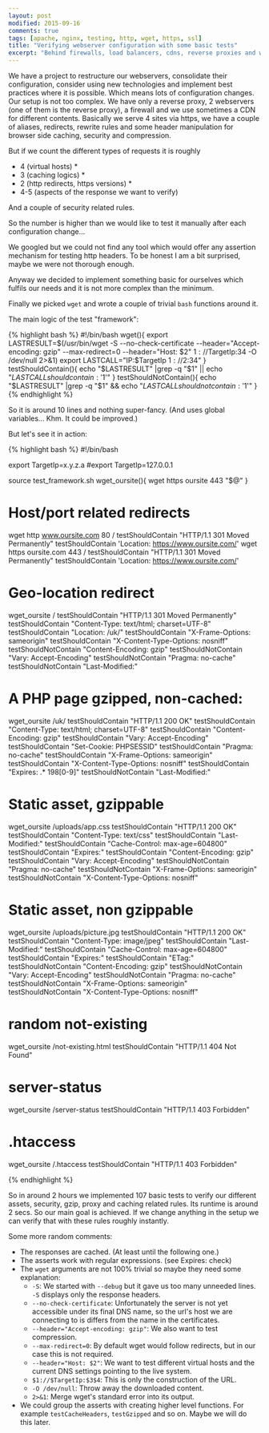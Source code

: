 ```yaml
---
layout: post
modified: 2015-09-16
comments: true
tags: [apache, nginx, testing, http, wget, https, ssl]
title: "Verifying webserver configuration with some basic tests"
excerpt: "Behind firewalls, load balancers, cdns, reverse proxies and with a not totally simple webserver configuration, it can quite be hard to verify all the different locations, virtual hosts, aliases, rewrites."
---
```


We have a project to restructure our webservers, consolidate their configuration, consider using new technologies and implement
best practices where it is possible.
Which means lots of configuration changes.
Our setup is not too complex. We have only a reverse proxy, 2 webservers (one of them is the reverse proxy), a firewall and we use sometimes
a CDN for different contents. Basically we serve 4 sites via https, we have a couple of aliases, redirects, rewrite rules and some
header manipulation for browser side caching, security and compression.

But if we count the different types of requests it is roughly

 * 4 (virtual hosts) *
 * 3 (caching logics) *
 * 2 (http redirects, https versions) *
 * 4-5 (aspects of the response we want to verify)

And a couple of security related rules.

So the number is higher than we would like to test it manually after each configuration change...

We googled but we could not find any tool which would offer any assertion mechanism for testing http headers.
To be honest I am a bit surprised, maybe we were not thorough enough.

Anyway we decided to implement something basic for ourselves which fulfils our needs and it is not more complex than the minimum.

Finally we picked `wget` and wrote a couple of trivial `bash` functions around it.

The main logic of the test "framework":

{% highlight bash %}
#!/bin/bash
wget(){
  export LASTRESULT=$(/usr/bin/wget -S --no-check-certificate --header="Accept-encoding: gzip" --max-redirect=0 --header="Host: $2" $1://$TargetIp:$3$4 -O /dev/null 2>&1)
  export LASTCALL="IP:$TargetIp $1://$2:$3$4"
}
testShouldContain(){
  echo "$LASTRESULT" |grep -q "$1" || echo "$LASTCALL should contain: '$1'"
}
testShouldNotContain(){
  echo "$LASTRESULT" |grep -q "$1" && echo "$LASTCALL should not contain: '$1'"
}
{% endhighlight %}

So it is around 10 lines and nothing super-fancy. (And uses global variables... Khm. It could be improved.)

But let's see it in action:

{% highlight bash %}
#!/bin/bash

export TargetIp=x.y.z.a
#export TargetIp=127.0.0.1

source test_framework.sh
wget_oursite(){
  wget https oursite 443 "$@"
}

# Host/port related redirects
wget http www.oursite.com 80 /
testShouldContain "HTTP/1.1 301 Moved Permanently"
testShouldContain 'Location: https://www.oursite.com/'
wget https oursite.com 443 /
testShouldContain "HTTP/1.1 301 Moved Permanently"
testShouldContain 'Location: https://www.oursite.com/'

# Geo-location redirect
wget_oursite /
testShouldContain "HTTP/1.1 301 Moved Permanently"
testShouldContain "Content-Type: text/html; charset=UTF-8"
testShouldContain "Location: /uk/"
testShouldContain "X-Frame-Options: sameorigin"
testShouldContain "X-Content-Type-Options: nosniff"
testShouldNotContain "Content-Encoding: gzip"
testShouldNotContain "Vary: Accept-Encoding"
testShouldNotContain "Pragma: no-cache"
testShouldNotContain "Last-Modified:"

# A PHP page gzipped, non-cached:
wget_oursite /uk/
testShouldContain "HTTP/1.1 200 OK"
testShouldContain "Content-Type: text/html; charset=UTF-8"
testShouldContain "Content-Encoding: gzip"
testShouldContain "Vary: Accept-Encoding"
testShouldContain "Set-Cookie: PHPSESSID"
testShouldContain "Pragma: no-cache"
testShouldContain "X-Frame-Options: sameorigin"
testShouldContain "X-Content-Type-Options: nosniff"
testShouldContain "Expires: .* 198[0-9]"
testShouldNotContain "Last-Modified:"

# Static asset, gzippable
wget_oursite /uploads/app.css
testShouldContain "HTTP/1.1 200 OK"
testShouldContain "Content-Type: text/css"
testShouldContain "Last-Modified:"
testShouldContain "Cache-Control: max-age=604800"
testShouldContain "Expires:"
testShouldContain "Content-Encoding: gzip"
testShouldContain "Vary: Accept-Encoding"
testShouldNotContain "Pragma: no-cache"
testShouldNotContain "X-Frame-Options: sameorigin"
testShouldNotContain "X-Content-Type-Options: nosniff"

# Static asset, non gzippable
wget_oursite /uploads/picture.jpg
testShouldContain "HTTP/1.1 200 OK"
testShouldContain "Content-Type: image/jpeg"
testShouldContain "Last-Modified:"
testShouldContain "Cache-Control: max-age=604800"
testShouldContain "Expires:"
testShouldContain "ETag:"
testShouldNotContain "Content-Encoding: gzip"
testShouldNotContain "Vary: Accept-Encoding"
testShouldNotContain "Pragma: no-cache"
testShouldNotContain "X-Frame-Options: sameorigin"
testShouldNotContain "X-Content-Type-Options: nosniff"

# random not-existing
wget_oursite /not-existing.html
testShouldContain "HTTP/1.1 404 Not Found"

# server-status
wget_oursite /server-status
testShouldContain "HTTP/1.1 403 Forbidden"

# .htaccess
wget_oursite /.htaccess
testShouldContain "HTTP/1.1 403 Forbidden"

{% endhighlight %}

So in around 2 hours we implemented 107 basic tests to verify our different assets, security, gzip, proxy and caching related rules.
Its runtime is around 2 secs.
So our main goal is achieved. If we change anything in the setup we can verify that with these rules roughly instantly.

Some more random comments:

 * The responses are cached. (At least until the following one.)
 * The asserts work with regular expressions. (see Expires: check)
 * The `wget` arguments are not 100% trivial so maybe they need some explanation:
   * `-S`: We started with `--debug` but it gave us too many unneeded lines. `-S` displays only the response headers.
   * `--no-check-certificate`: Unfortunately the server is not yet accessible under its final DNS name, so the url's host we are connecting to is differs from the name in the certificates.
   * `--header="Accept-encoding: gzip"`: We also want to test compression.
   * `--max-redirect=0`: By default wget would follow redirects, but in our case this is not required.
   * `--header="Host: $2"`: We want to test different virtual hosts and the current DNS settings pointing to the live system.
   * `$1://$TargetIp:$3$4`: This is only the construction of the URL.
   * `-O /dev/null`: Throw away the downloaded content.
   * `2>&1`: Merge wget's standard error into its output.
 * We could group the asserts with creating higher level functions. For example `testCacheHeaders`, `testGzipped` and so on.
   Maybe we will do this later.

